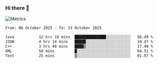 ### Hi there 👋

![Metrics](https://github.com/radoapx/radoapx/blob/main/github-metrics.svg)

<!--START_SECTION:waka-->

```txt
From: 06 October 2025 - To: 13 October 2025

Java           12 hrs 18 mins  ██████████████░░░░░░░░░░░   56.49 %
JSON           4 hrs 14 mins   █████░░░░░░░░░░░░░░░░░░░░   19.47 %
C++            3 hrs 48 mins   ████▒░░░░░░░░░░░░░░░░░░░░   17.48 %
XML            58 mins         █░░░░░░░░░░░░░░░░░░░░░░░░   04.51 %
Text           25 mins         ▒░░░░░░░░░░░░░░░░░░░░░░░░   01.97 %
```

<!--END_SECTION:waka-->

<!--
**radoapx/radoapx** is a ✨ _special_ ✨ repository because its `README.md` (this file) appears on your GitHub profile.

Here are some ideas to get you started:

- 🔭 I’m currently working on ...
- 🌱 I’m currently learning ...
- 👯 I’m looking to collaborate on ...
- 🤔 I’m looking for help with ...
- 💬 Ask me about ...
- 📫 How to reach me: ...
- 😄 Pronouns: ...
- ⚡ Fun fact: ...
-->
